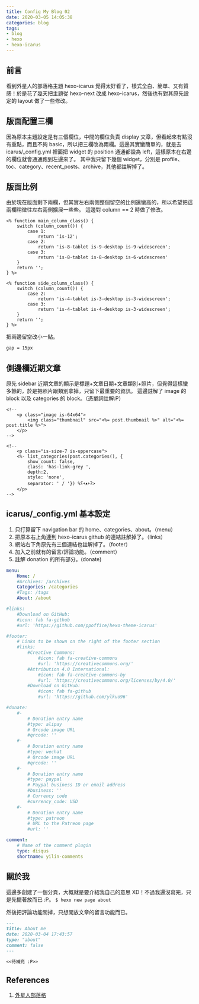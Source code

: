 ```yaml
---
title: Config My Blog 02
date: 2020-03-05 14:05:38
categories: blog
tags:
- blog
- hexo
- hexo-icarus
---
```


## 前言
看到外星人的部落格主題 hexo-icarus 覺得太好看了，樣式全白、簡單、又有質感！於是花了幾天把主題從 hexo-next 改成 hexo-icarus，然後也有對其原先設定的 layout 做了一些修改。

<!--more-->

## 版面配置三欄
因為原本主題設定是有三個欄位，中間的欄位負責 display 文章，但看起來有點沒有重點，而且不夠 basic，所以把三欄改為兩欄。這邊其實蠻簡單的，就是去 icarus/\_config.yml 裡面把 widget 的 position 通通都設為 left，這樣原本在右邊的欄位就會通通跑到左邊來了。
其中我只留下幾個 widget，分別是 profile、toc、category、recent_posts、archive，其他都註解掉了。

## 版面比例
由於現在版面剩下兩欄，但其實左右兩側整個留空的比例還蠻高的，所以希望把這兩欄稍微往左右兩側擴展一些些。
這邊對 column == 2 時做了修改。

```ejs icarus/layout/layout.ejs
<% function main_column_class() {
    switch (column_count()) {
        case 1:
            return 'is-12';
        case 2:
            return 'is-8-tablet is-9-desktop is-9-widescreen';
        case 3:
            return 'is-8-tablet is-8-desktop is-6-widescreen'
    }
    return '';
} %>
```

```ejs icarus/layout/common/widget.ejs
<% function side_column_class() {
    switch (column_count()) {
        case 2:
            return 'is-4-tablet is-3-desktop is-3-widescreen';
        case 3:
            return 'is-4-tablet is-4-desktop is-3-widescreen';
    }
    return '';
} %>
```

把兩邊留空改小一點。
```css icarus/source/css/style.styl
gap = 15px
```

## 側邊欄近期文章
原先 sidebar 近期文章的顯示是標題+文章日期+文章類別+照片，但覺得這樣蠻多餘的，於是把照片跟類別拿掉，只留下最重要的資訊。
這邊註解了 image 的 block 以及 categories 的 block。（憑單詞註解:P）

```ejs icarus/layout/widget/recent_posts.ejs
<!--
    <p class="image is-64x64">
        <img class="thumbnail" src="<%= post.thumbnail %>" alt="<%= post.title %>">
    </p>
-->
    
<!--
    <p class="is-size-7 is-uppercase">
    <%- list_categories(post.categories(), {
    	show_count: false,
    	class: 'has-link-grey ',
    	depth:2,
    	style: 'none',
    	separator: ' / '}) %ʕ￫ᴥ￩ʔ>
    </p>
-->
```

## icarus/_config.yml 基本設定
1. 只打算留下 navigation bar 的 home、categories、about。（menu）
2. 把原本右上角連到 hexo-icarus github 的連結註解掉了。（links）
3. 網站右下角原先有三個連結也註解掉了。（footer）
4. 加入之前就有的留言/評論功能。（comment）
5. 註解 donation 的所有部分。(donate)

```yaml icarus/_config.yml
menu:
    Home: /
    #Archives: /archives
    Categories: /categories
    #Tags: /tags
    About: /about

#links:
    #Download on GitHub:
    #icon: fab fa-github
    #url: 'https://github.com/ppoffice/hexo-theme-icarus'

#footer:
    # Links to be shown on the right of the footer section
    #links:
        #Creative Commons:
            #icon: fab fa-creative-commons
            #url: 'https://creativecommons.org/'
        #Attribution 4.0 International:
            #icon: fab fa-creative-commons-by
            #url: 'https://creativecommons.org/licenses/by/4.0/'
        #Download on GitHub:
            #icon: fab fa-github
            #url: 'https://github.com/ylkuo96' 

#donate:
    #-
        # Donation entry name
        #type: alipay
        # Qrcode image URL
        #qrcode: ''
    #-
        # Donation entry name
        #type: wechat
        # Qrcode image URL
        #qrcode: ''
    #-
        # Donation entry name
        #type: paypal
        # Paypal business ID or email address
        #business: ''
        # Currency code
        #currency_code: USD
    #-
        # Donation entry name
        #type: patreon
        # URL to the Patreon page
        #url: ''

comment:
    # Name of the comment plugin
    type: disqus
    shortname: yilin-comments
```

## 關於我
這邊多創建了一個分頁，大概就是要介紹我自己的意思 XD！不過我還沒寫完，只是先擺著放而已 :P。
`$ hexo new page about`

然後把評論功能關掉，只想開放文章的留言功能而已。
```markdown blog/source/about/index.md
---
title: About me
date: 2020-03-04 17:43:57
type: "about"
comment: false
---

<<待補充 :P>>
```

## References
1. [外星人部落格](oalieno.github.io)
